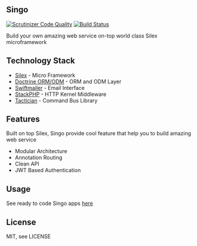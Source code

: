 ## Singo

[![Scrutinizer Code Quality](https://scrutinizer-ci.com/g/MalangPHP/singo/badges/quality-score.png?b=master)](https://scrutinizer-ci.com/g/MalangPHP/singo/?branch=master) [![Build Status](https://scrutinizer-ci.com/g/MalangPHP/singo/badges/build.png?b=master)](https://scrutinizer-ci.com/g/MalangPHP/singo/build-status/master)

Build your own amazing web service on-top world class Silex microframework

## Technology Stack

* [Silex](http://silex.sensiolabs.org/) - Micro Framework
* [Doctrine ORM/ODM](http://www.doctrine-project.org/index.html) - ORM and ODM Layer
* [Swiftmailer](http://swiftmailer.org/) - Email Interface
* [StackPHP](http://stackphp.com/) - HTTP Kernel Middleware
* [Tactician](http://tactician.thephpleague.com/) - Command Bus Library

## Features

Built on top Silex, Singo provide cool feature that help you to build amazing web service

* Modular Architecture
* Annotation Routing
* Clean API
* JWT Based Authentication

## Usage

See ready to code Singo apps [here](https://github.com/MalangPHP/singo-app)

## License

MIT, see LICENSE
